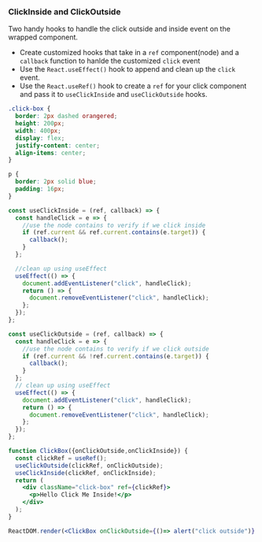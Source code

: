 ### ClickInside and ClickOutside

Two handy hooks to handle the click outside and inside event on the wrapped component.

* Create customized hooks that take in a `ref` component(node) and a `callback` function to hanlde the customized `click` event
* Use the `React.useEffect()` hook to append and clean up the `click` event.
* Use the `React.useRef()` hook to create a `ref` for your click component and pass it to `useClickInside` and `useClickOutside` hooks.

```css
.click-box {
  border: 2px dashed orangered;
  height: 200px;
  width: 400px;
  display: flex;
  justify-content: center;
  align-items: center;
}

p {
  border: 2px solid blue;
  padding: 16px;
}
```

```jsx
const useClickInside = (ref, callback) => {
  const handleClick = e => {
    //use the node contains to verify if we click inside
    if (ref.current && ref.current.contains(e.target)) {
      callback();
    }
  };

  //clean up using useEffect
  useEffect(() => {
    document.addEventListener("click", handleClick);
    return () => {
      document.removeEventListener("click", handleClick);
    };
  });
};

const useClickOutside = (ref, callback) => {
  const handleClick = e => {
    //use the node contains to verify if we click outside
    if (ref.current && !ref.current.contains(e.target)) {
      callback();
    }
  };
  // clean up using useEffect
  useEffect(() => {
    document.addEventListener("click", handleClick);
    return () => {
      document.removeEventListener("click", handleClick);
    };
  });
};

function ClickBox({onClickOutside,onClickInside}) {
  const clickRef = useRef();
  useClickOutside(clickRef, onClickOutside);
  useClickInside(clickRef, onClickInside);
  return (
    <div className="click-box" ref={clickRef}>
      <p>Hello Click Me Inside!</p>
    </div>
  );
}
```

```jsx
ReactDOM.render(<ClickBox onClickOutside={()=> alert("click outside")} onClickInside={()=> alert("click inside")}/>,document.getElementById('root'))
```